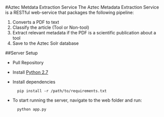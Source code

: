 #Aztec Metdata Extraction Service
The Aztec Metadata Extraction Service is a RESTful web-service that packages the following pipeline:

1. Converts a PDF to text
2. Classify the article (Tool or Non-tool)
3. Extract relevant metadata if the PDF is a scientific publication about a tool
4. Save to the Aztec Solr database


##Server Setup

* Pull Repository
* Install [Python 2.7](https://www.python.org/downloads/)
* Install dependencies

  ```
    pip install -r /path/to/requirements.txt
  ```

* To start running the server, navigate to the web folder and run:

  ```
    python app.py
  ```
